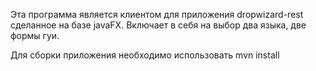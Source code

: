 Эта программа является клиентом для приложения dropwizard-rest
сделанное на базе javaFX. Включает в себя на выбор два языка,
две формы гуи.

Для сборки приложения необходимо использовать 
mvn install
